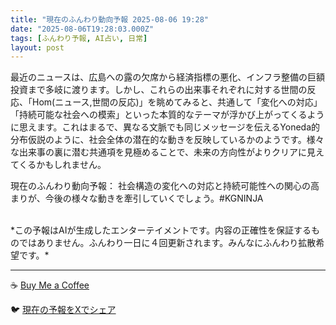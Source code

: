 ```yaml
---
title: "現在のふんわり動向予報 2025-08-06 19:28"
date: "2025-08-06T19:28:03.000Z"
tags: [ふんわり予報, AI占い, 日常]
layout: post
---
```


最近のニュースは、広島への露の欠席から経済指標の悪化、インフラ整備の巨額投資まで多岐に渡ります。しかし、これらの出来事それぞれに対する世間の反応、「Hom(ニュース,世間の反応)」を眺めてみると、共通して「変化への対応」「持続可能な社会への模索」といった本質的なテーマが浮かび上がってくるように思えます。これはまるで、異なる文脈でも同じメッセージを伝えるYoneda的分布仮説のように、社会全体の潜在的な動きを反映しているかのようです。様々な出来事の裏に潜む共通項を見極めることで、未来の方向性がよりクリアに見えてくるかもしれません。

現在のふんわり動向予報：
社会構造の変化への対応と持続可能性への関心の高まりが、今後の様々な動きを牽引していくでしょう。#KGNINJA

<br>
*この予報はAIが生成したエンターテイメントです。内容の正確性を保証するものではありません。ふんわり一日に４回更新されます。みんなにふんわり拡散希望です。*

---
☕️ [Buy Me a Coffee](https://www.buymeacoffee.com/kgninja)

🐦 [現在の予報をXでシェア](https://twitter.com/intent/tweet?text=%E7%8F%BE%E5%9C%A8%E3%81%AE%E3%81%B5%E3%82%93%E3%82%8F%E3%82%8A%E4%BA%88%E5%A0%B1%3A%20%E3%80%8C%E6%9C%80%E8%BF%91%E3%81%AE%E3%83%8B%E3%83%A5%E3%83%BC%E3%82%B9%E3%81%AF%E3%80%81%E5%BA%83%E5%B3%B6%E3%81%B8%E3%81%AE%E9%9C%B2%E3%81%AE%E6%AC%A0%E5%B8%AD%E3%81%8B%E3%82%89%E7%B5%8C%E6%B8%88%E6%8C%87%E6%A8%99%E3%81%AE%E6%82%AA%E5%8C%96%E3%80%81%E3%82%A4%E3%83%B3%E3%83%95%E3%83%A9%E6%95%B4%E5%82%99%E3%81%AE%E5%B7%A8%E9%A1%8D%E6%8A%95%E8%B3%87%E3%81%BE%E3%81%A7%E5%A4%9A%E5%B2%90%E3%81%AB%E6%B8%A1%E3%82%8A%E3%81%BE%E3%81%99%E3%80%82%E3%80%8D%23KGNINJA%20%E7%B6%9A%E3%81%8D%E3%81%AF%E3%83%96%E3%83%AD%E3%82%B0%E3%81%A7%EF%BC%81%F0%9F%91%87&url=https%3A%2F%2Fkg-ninja.github.io%2FFunwariyoso%2F)
